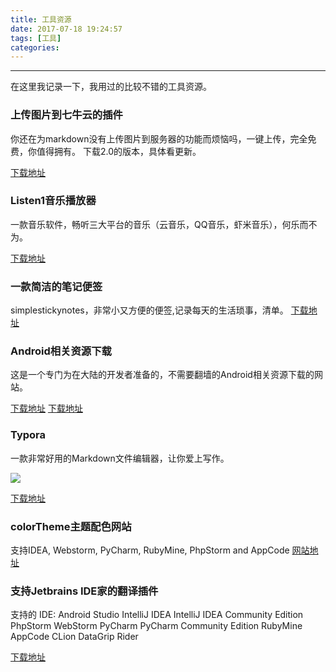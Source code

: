 ```yaml
---
title: 工具资源
date: 2017-07-18 19:24:57
tags: [工具]
categories:
---
```


---
在这里我记录一下，我用过的比较不错的工具资源。

<!--more-->


### 上传图片到七牛云的插件
你还在为markdown没有上传图片到服务器的功能而烦恼吗，一键上传，完全免费，你值得拥有。
下载2.0的版本，具体看更新。

[下载地址][1]
### Listen1音乐播放器
一款音乐软件，畅听三大平台的音乐（云音乐，QQ音乐，虾米音乐），何乐而不为。

[下载地址][2]
### 一款简洁的笔记便签

simplestickynotes，非常小又方便的便签,记录每天的生活琐事，清单。
[下载地址][3]

### Android相关资源下载
这是一个专门为在大陆的开发者准备的，不需要翻墙的Android相关资源下载的网站。

[下载地址][4]
[下载地址][5]

### Typora

一款非常好用的Markdown文件编辑器，让你爱上写作。

![](http://ogtmd8elu.bkt.clouddn.com/201707182056_264.png)

[下载地址](https://typora.io/)


### colorTheme主题配色网站

支持IDEA, Webstorm, PyCharm, RubyMine, PhpStorm and AppCode
[网站地址](http://color-themes.com/?view=index)

### 支持Jetbrains IDE家的翻译插件

支持的 IDE:
Android Studio
IntelliJ IDEA
IntelliJ IDEA Community Edition
PhpStorm
WebStorm
PyCharm
PyCharm Community Edition
RubyMine
AppCode
CLion
DataGrip
Rider

[下载地址](https://github.com/YiiGuxing/TranslationPlugin/releases/tag/v1.3.6)


[1]: https://github.com/jiwenxing/qiniu-image-tool-win
[2]: http://listen1.github.io/listen1/
[3]: http://www.simplestickynotes.com/
[4]: http://www.androiddevtools.cn/
[5]: http://www.android-studio.org